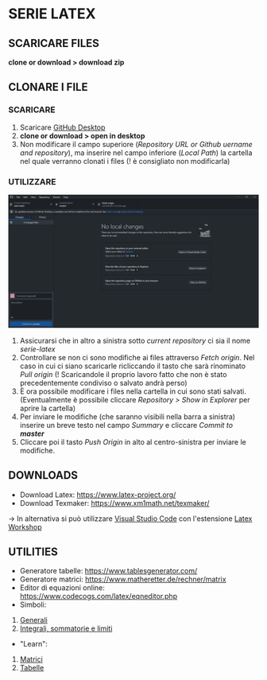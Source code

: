 # SERIE LATEX

## SCARICARE FILES
  **clone or download > download zip**
  
## CLONARE I FILE

### SCARICARE
1. Scaricare [GitHub Desktop](https://desktop.github.com/)
2. **clone or download > open in desktop**
3. Non modificare il campo superiore (*Repository URL or Github uername and repository*), ma inserire nel campo inferiore (*Local Path*) la cartella nel quale verranno clonati i files (! è consigliato non modificarla)

### UTILIZZARE
![Github desktop](github_desktop.png)
1. Assicurarsi che in altro a sinistra sotto *current repository* ci sia il nome *serie-latex*
2. Controllare se non ci sono modifiche ai files attraverso *Fetch origin*. Nel caso in cui ci siano scaricarle ricliccando il tasto che sarà rinominato *Pull origin* (! Scaricandole il proprio lavoro fatto che non è stato precedentemente condiviso o salvato andrà perso)
3. È ora possibile modificare i files nella cartella in cui sono stati salvati. (Eventualmente è possibile cliccare *Repository > Show in Explorer* per aprire la cartella)
4. Per inviare le modifiche (che saranno visibili nella barra a sinistra) inserire un breve testo nel campo *Summary* e cliccare *Commit to **master***
5. Cliccare poi il tasto *Push Origin* in alto al centro-sinistra per inviare le modifiche.


## DOWNLOADS
* Download Latex: https://www.latex-project.org/
* Download Texmaker: https://www.xm1math.net/texmaker/

-> In alternativa si può utilizzare [Visual Studio Code](https://code.visualstudio.com/) con l'estensione [Latex Workshop](https://marketplace.visualstudio.com/items?itemName=James-Yu.latex-workshop)

## UTILITIES
* Generatore tabelle: https://www.tablesgenerator.com/
* Generatore matrici: https://www.matheretter.de/rechner/matrix
* Editor di equazioni online: https://www.codecogs.com/latex/eqneditor.php
* Simboli:
1. [Generali](https://www.youmath.it/come-scrivo-le-formule-matematiche.html)
2. [Integrali, sommatorie e limiti](https://www.overleaf.com/learn/latex/Integrals,_sums_and_limits)
* "Learn":
1. [Matrici](https://www.overleaf.com/learn/latex/Matrices)
2. [Tabelle](https://www.overleaf.com/learn/latex/Tables#Reference_guide)
